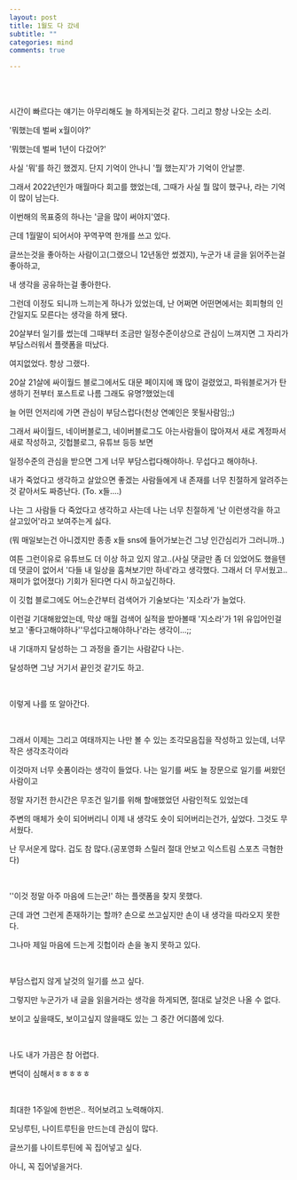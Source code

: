 ```yaml
---
layout: post
title: 1월도 다 갔네
subtitle: ""
categories: mind
comments: true

---
```






<br>

<br>

시간이 빠르다는 얘기는 아무리해도 늘 하게되는것 같다. 그리고 항상 나오는 소리.

'뭐했는데 벌써 x월이야?'

'뭐했는데 벌써 1년이 다갔어?'

사실 '뭐'를 하긴 했겠지. 단지 기억이 안나니 '뭘 했는지'가 기억이 안날뿐.

그래서 2022년인가 매월마다 회고를 했었는데, 그때가 사실 뭘 많이 했구나, 라는 기억이 많이 남는다.



이번해의 목표중의 하나는 '글을 많이 써야지'였다.

근데 1월말이 되어서야 꾸역꾸역 한개를 쓰고 있다.

글쓰는것을 좋아하는 사람이고(그랬으니 12년동안 썼겠지), 누군가 내 글을 읽어주는걸 좋아하고,

내 생각을 공유하는걸 좋아한다.

그런데 이정도 되니까 느끼는게 하나가 있었는데, 난 어쩌면 어떤면에서는 회피형의 인간일지도 모른다는 생각을 하게 됐다.

20살부터 일기를 썼는데 그때부터 조금만 일정수준이상으로 관심이 느껴지면 그 자리가 부담스러워서 플랫폼을 떠났다.

여지없었다. 항상 그랬다.

20살 21살에 싸이월드 블로그에서도 대문 페이지에 꽤 많이 걸렸었고, 파워블로거가 탄생하기 전부터 포스트로 나름 그래도 유명?했었는데

늘 어떤 언저리에 가면 관심이 부담스럽다(천상 연예인은 못될사람임;;)

그래서 싸이월드, 네이버블로그, 네이버블로그도 아는사람들이 많아져서 새로 계정파서 새로 작성하고, 깃헙블로그, 유튜브 등등 보면

일정수준의 관심을 받으면 그게 너무 부담스럽다해야하나. 무섭다고 해야하나. 

내가 죽었다고 생각하고 살았으면 좋겠는 사람들에게 내 존재를 너무 친절하게 알려주는것 같아서도 짜증난다. (To. x들....)

나는 그 사람들 다 죽었다고 생각하고 사는데 나는 너무 친절하게 '난 이런생각을 하고 살고있어'라고 보여주는게 싫다.

(뭐 매일보는건 아니겠지만 종종 x들 sns에 들어가보는건 그냥 인간심리가 그러니까..)



여튼 그런이유로 유튜브도 더 이상 하고 있지 않고..(사실 댓글만 좀 더 있었어도 했을텐데 댓글이 없어서 '다들 내 일상을 훔쳐보기만 하네'라고 생각했다. 그래서 더 무서웠고.. 재미가 없어졌다) 기회가 된다면 다시 하고싶긴하다. 

이 깃헙 블로그에도 어느순간부터 검색어가 기술보다는 '지소라'가 늘었다.

이런걸 기대해왔었는데, 막상 매월 검색어 실적을 받아볼때 '지소라'가 1위 유입어인걸 보고 '좋다고해야하나''무섭다고해야하나'라는 생각이...;;

내 기대까지 달성하는 그 과정을 즐기는 사람같다 나는.

달성하면 그냥 거기서 끝인것 같기도 하고.

<br>

이렇게 나를 또 알아간다.

<br>

그래서 이제는 그리고 여태까지는 나만 볼 수 있는 조각모음집을 작성하고 있는데, 너무 작은 생각조각이라

이것마저 너무 숏폼이라는 생각이 들었다. 나는 일기를 써도 늘 장문으로 일기를 써왔던 사람이고

정말 자기전 한시간은 무조건 일기를 위해 할애했었던 사람인적도 있었는데

주변의 매체가 숏이 되어버리니 이제 내 생각도 숏이 되어버리는건가, 싶었다. 그것도 무서웠다.

난 무서운게 많다. 겁도 참 많다.(공포영화 스릴러 절대 안보고 익스트림 스포츠 극혐한다)

<br>

''이것 정말 아주 마음에 드는군!' 하는 플랫폼을 찾지 못했다.

근데 과연 그런게 존재하기는 할까? 손으로 쓰고싶지만 손이 내 생각을 따라오지 못한다.

그나마 제일 마음에 드는게 깃헙이라 손을 놓지 못하고 있다.

<br>

부담스럽지 않게 날것의 일기를 쓰고 싶다.

그렇지만 누군가가 내 글을 읽을거라는 생각을 하게되면, 절대로 날것은 나올 수 없다.

보이고 싶을때도, 보이고싶지 않을때도 있는 그 중간 어디쯤에 있다.

<br>

나도 내가 가끔은 참 어렵다.

변덕이 심해서ㅎㅎㅎㅎㅎ

<br>

최대한 1주일에 한번은.. 적어보려고 노력해야지.

모닝루틴, 나이트루틴을 만드는데 관심이 많다.

글쓰기를 나이트루틴에 꼭 집어넣고 싶다.

아니, 꼭 집어넣을거다.



